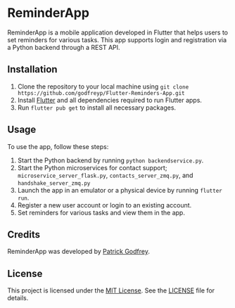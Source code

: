 # ReminderApp

ReminderApp is a mobile application developed in Flutter that helps users to set reminders for various tasks. This app supports login and registration via a Python backend through a REST API.

## Installation

1. Clone the repository to your local machine using `git clone https://github.com/godfreyp/Flutter-Reminders-App.git`
2. Install [Flutter](https://flutter.dev/docs/get-started/install) and all dependencies required to run Flutter apps.
3. Run `flutter pub get` to install all necessary packages.

## Usage

To use the app, follow these steps:

1. Start the Python backend by running `python backendservice.py`.
2. Start the Python microservices for contact support; `microservice_server_flask.py`, `contacts_server_zmq.py`, and `handshake_server_zmq.py`
2. Launch the app in an emulator or a physical device by running `flutter run`.
3. Register a new user account or login to an existing account.
4. Set reminders for various tasks and view them in the app.

## Credits

ReminderApp was developed by [Patrick Godfrey](https://github.com/godfreyp).

## License

This project is licensed under the [MIT License](https://opensource.org/licenses/MIT). See the [LICENSE](LICENSE) file for details.
